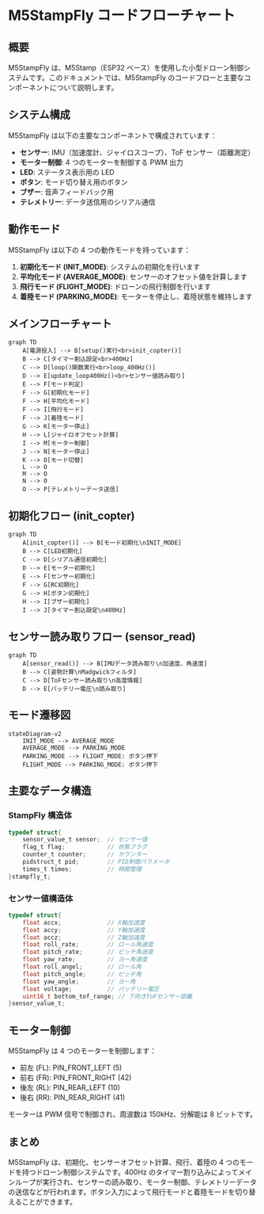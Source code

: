 # M5StampFly コードフローチャート

## 概要

M5StampFly は、M5Stamp（ESP32 ベース）を使用した小型ドローン制御システムです。このドキュメントでは、M5StampFly のコードフローと主要なコンポーネントについて説明します。

## システム構成

M5StampFly は以下の主要なコンポーネントで構成されています：

- **センサー**: IMU（加速度計、ジャイロスコープ）、ToF センサー（距離測定）
- **モーター制御**: 4 つのモーターを制御する PWM 出力
- **LED**: ステータス表示用の LED
- **ボタン**: モード切り替え用のボタン
- **ブザー**: 音声フィードバック用
- **テレメトリー**: データ送信用のシリアル通信

## 動作モード

M5StampFly は以下の 4 つの動作モードを持っています：

1. **初期化モード (INIT_MODE)**: システムの初期化を行います
2. **平均化モード (AVERAGE_MODE)**: センサーのオフセット値を計算します
3. **飛行モード (FLIGHT_MODE)**: ドローンの飛行制御を行います
4. **着陸モード (PARKING_MODE)**: モーターを停止し、着陸状態を維持します

## メインフローチャート

```mermaid
graph TD
    A[電源投入] --> B[setup()実行<br>init_copter()]
    B --> C[タイマー割込設定<br>400Hz]
    C --> D[loop()関数実行<br>loop_400Hz()]
    D --> E[update_loop400Hz()<br>センサー値読み取り]
    E --> F[モード判定]
    F --> G[初期化モード]
    F --> H[平均化モード]
    F --> I[飛行モード]
    F --> J[着陸モード]
    G --> K[モーター停止]
    H --> L[ジャイロオフセット計算]
    I --> M[モーター制御]
    J --> N[モーター停止]
    K --> O[モード切替]
    L --> O
    M --> O
    N --> O
    O --> P[テレメトリーデータ送信]
```

## 初期化フロー (init_copter)

```mermaid
graph TD
    A[init_copter()] --> B[モード初期化\nINIT_MODE]
    B --> C[LED初期化]
    C --> D[シリアル通信初期化]
    D --> E[モーター初期化]
    E --> F[センサー初期化]
    F --> G[RC初期化]
    G --> H[ボタン初期化]
    H --> I[ブザー初期化]
    I --> J[タイマー割込設定\n400Hz]
```

## センサー読み取りフロー (sensor_read)

```mermaid
graph TD
    A[sensor_read()] --> B[IMUデータ読み取り\n加速度、角速度]
    B --> C[姿勢計算\nMadgwickフィルタ]
    C --> D[ToFセンサー読み取り\n高度情報]
    D --> E[バッテリー電圧\n読み取り]
```

## モード遷移図

```mermaid
stateDiagram-v2
    INIT_MODE --> AVERAGE_MODE
    AVERAGE_MODE --> PARKING_MODE
    PARKING_MODE --> FLIGHT_MODE: ボタン押下
    FLIGHT_MODE --> PARKING_MODE: ボタン押下
```

## 主要なデータ構造

### StampFly 構造体

```c
typedef struct{
    sensor_value_t sensor;  // センサー値
    flag_t flag;            // 状態フラグ
    counter_t counter;      // カウンター
    pidstruct_t pid;        // PID制御パラメータ
    times_t times;          // 時間管理
}stampfly_t;
```

### センサー値構造体

```c
typedef struct{
    float accx;             // X軸加速度
    float accy;             // Y軸加速度
    float accz;             // Z軸加速度
    float roll_rate;        // ロール角速度
    float pitch_rate;       // ピッチ角速度
    float yaw_rate;         // ヨー角速度
    float roll_angel;       // ロール角
    float pitch_angle;      // ピッチ角
    float yaw_angle;        // ヨー角
    float voltage;          // バッテリー電圧
    uint16_t bottom_tof_range; // 下向きToFセンサー距離
}sensor_value_t;
```

## モーター制御

M5StampFly は 4 つのモーターを制御します：

- 前左 (FL): PIN_FRONT_LEFT (5)
- 前右 (FR): PIN_FRONT_RIGHT (42)
- 後左 (RL): PIN_REAR_LEFT (10)
- 後右 (RR): PIN_REAR_RIGHT (41)

モーターは PWM 信号で制御され、周波数は 150kHz、分解能は 8 ビットです。

## まとめ

M5StampFly は、初期化、センサーオフセット計算、飛行、着陸の 4 つのモードを持つドローン制御システムです。400Hz のタイマー割り込みによってメインループが実行され、センサーの読み取り、モーター制御、テレメトリーデータの送信などが行われます。ボタン入力によって飛行モードと着陸モードを切り替えることができます。
